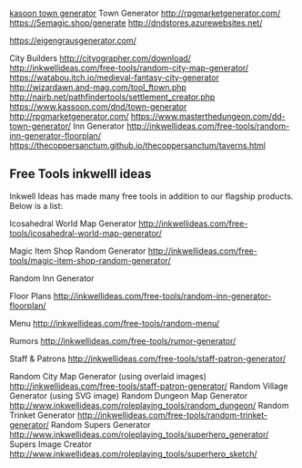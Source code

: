 [kasoon town generator](https://www.kassoon.com/dnd/town-generator/)
Town Generator
http://rpgmarketgenerator.com/
https://5emagic.shop/generate
http://dndstores.azurewebsites.net/

https://eigengrausgenerator.com/

City Builders
http://cityographer.com/download/
http://inkwellideas.com/free-tools/random-city-map-generator/
https://watabou.itch.io/medieval-fantasy-city-generator
http://wizardawn.and-mag.com/tool_ftown.php
http://nairb.net/pathfindertools/settlement_creator.php
https://www.kassoon.com/dnd/town-generator
http://rpgmarketgenerator.com/
https://www.masterthedungeon.com/dd-town-generator/
Inn Generator
http://inkwellideas.com/free-tools/random-inn-generator-floorplan/
https://thecoppersanctum.github.io/thecoppersanctum/taverns.html

## Free Tools inkwelll ideas
Inkwell Ideas has made many free tools in addition to our flagship products.  Below is a list:

Icosahedral World Map Generator http://inkwellideas.com/free-tools/icosahedral-world-map-generator/

Magic Item Shop Random Generator http://inkwellideas.com/free-tools/magic-item-shop-random-generator/

Random Inn Generator 

Floor Plans http://inkwellideas.com/free-tools/random-inn-generator-floorplan/

Menu http://inkwellideas.com/free-tools/random-menu/

Rumors http://inkwellideas.com/free-tools/rumor-generator/

Staff & Patrons http://inkwellideas.com/free-tools/staff-patron-generator/

Random City Map Generator (using overlaid images) http://inkwellideas.com/free-tools/staff-patron-generator/ 
Random Village Generator (using SVG image)
Random Dungeon Map Generator http://www.inkwellideas.com/roleplaying_tools/random_dungeon/
Random Trinket Generator  http://inkwellideas.com/free-tools/random-trinket-generator/
Random Supers Generator http://www.inkwellideas.com/roleplaying_tools/superhero_generator/
Supers Image Creator http://www.inkwellideas.com/roleplaying_tools/superhero_sketch/
